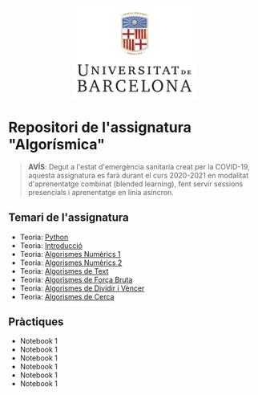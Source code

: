 <p align="center">
  <img src="/images/marcav_pos_rgb.png" width="250">
</p>

# Repositori de l'assignatura "Algorísmica"

> **AVÍS**: Degut a l'estat d'emergència sanitaria creat per la COVID-19, aquesta assignatura es farà durant el curs 2020-2021 en modalitat d'aprenentatge combinat (blended learning), fent servir sessions presencials i aprenentatge en línia asíncron.

## Temari de l'assignatura
+  Teoria: [Python](http://algorismica2020.github.io/python.html)   
+  Teoria: [Introducció](http://algorismica2020.github.io/introduccio.html) 
+  Teoria: [Algorismes Numèrics 1](http://algorismica2020.github.io/numerics1.html)  
+  Teoria: [Algorismes Numèrics 2](http://algorismica2020.github.io/numerics2.html) 
+  Teoria: [Algorismes de Text](http://algorismica2020.github.io/text.html) 
+  Teoria: [Algorismes de Força Bruta](http://algorismica2020.github.io/forcabruta.html) 
+  Teoria: [Algorismes de Dividir i Vèncer](http://algorismica2020.github.io/dividir.html) 
+  Teoria: [Algorismes de Cerca](http://algorismica2020.github.io/cerca.html) 

## Pràctiques
+ Notebook 1
+ Notebook 1
+ Notebook 1
+ Notebook 1
+ Notebook 1
+ Notebook 1

